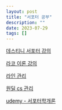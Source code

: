 ```yaml
---
layout: post
title: "서포터 공부"
description: ""
date: 2023-07-29
tags: []
---
```


<a href="https://youtube.com/playlist?list=PL7GjtURdlW_bXUACp0T05FEGeKDlV6MUR">데스티니 서포터 강의</a>

<a href="https://youtu.be/Aj-APV6xngI">라코 이론 강의</a>

<a href="https://www.youtube.com/playlist?list=PLxLGCLVcT4VuEi5K6RSWdQ556ubxlpQa4">라인 관리</a>

<a href="https://youtu.be/V5SEslo3kq0">원딜 cs 관리</a>

<a href="https://www.udemy.com/course/leaguesup/">udemy - 서포터학개론</a>
